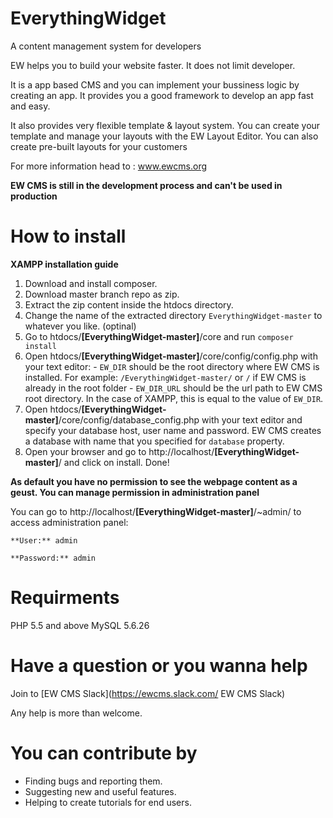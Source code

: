 # EverythingWidget
A content management system for developers

EW helps you to build your website faster. It does not limit developer.

It is a app based CMS and you can implement your bussiness logic by creating an app. It provides you a good framework to develop an app fast and easy.

It also provides very flexible template & layout system. You can create your template and manage your layouts with the EW Layout Editor.
You can also create pre-built layouts for your customers

For more information head to : www.ewcms.org

**EW CMS is still in the development process and can't be used in production**


# How to install
**XAMPP installation guide**
  1. Download and install composer.
  2. Download master branch repo as zip.
  3. Extract the zip content inside the htdocs directory.
  4. Change the name of the extracted directory `EverythingWidget-master` to whatever you like. (optinal)
  5. Go to htdocs/**[EverythingWidget-master]**/core and run `composer install`
  6. Open htdocs/**[EverythingWidget-master]**/core/config/config.php with your text editor:
    - `EW_DIR` should be the root directory where EW CMS is installed. For example: `/EverythingWidget-master/` or `/` if EW CMS is already in the root folder
    - `EW_DIR_URL` should be the url path to EW CMS root directory. In the case of XAMPP, this is equal to the value of `EW_DIR`.
  7. Open htdocs/**[EverythingWidget-master]**/core/config/database_config.php with your text editor and specify your database host, user name and password. EW CMS creates a database with name that you specified for `database` property.
  8. Open your browser and go to http://localhost/**[EverythingWidget-master]**/ and click on install. Done!
  
  **As default you have no permission to see the webpage content as a geust. You can manage permission in administration panel**
  
  You can go to http://localhost/**[EverythingWidget-master]**/~admin/ to access administration panel:

    **User:** admin
    
    **Password:** admin
  

# Requirments 
PHP 5.5 and above
MySQL 5.6.26

# Have a question or you wanna help

Join to [EW CMS Slack](https://ewcms.slack.com/ EW CMS Slack) 

Any help is more than welcome. 

# You can contribute by
 - Finding bugs and reporting them.
 - Suggesting new and useful features.
 - Helping to create tutorials for end users.
